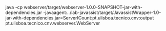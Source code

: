 java -cp webserver/target/webserver-1.0.0-SNAPSHOT-jar-with-dependencies.jar -javaagent:../lab-javassist/target/JavassistWrapper-1.0-jar-with-dependencies.jar=ServerICount:pt.ulisboa.tecnico.cnv:output  pt.ulisboa.tecnico.cnv.webserver.WebServer
